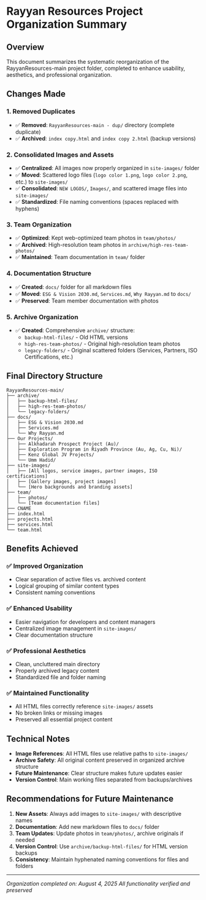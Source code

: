 # Rayyan Resources Project Organization Summary

## Overview
This document summarizes the systematic reorganization of the RayyanResources-main project folder, completed to enhance usability, aesthetics, and professional organization.

## Changes Made

### 1. Removed Duplicates
- ✅ **Removed**: `RayyanResources-main - dup/` directory (complete duplicate)
- ✅ **Archived**: `index copy.html` and `index copy 2.html` (backup versions)

### 2. Consolidated Images and Assets
- ✅ **Centralized**: All images now properly organized in `site-images/` folder
- ✅ **Moved**: Scattered logo files (`logo color 1.png`, `logo color 2.png`, etc.) to `site-images/`
- ✅ **Consolidated**: `NEW LOGOS/`, `Images/`, and scattered image files into `site-images/`
- ✅ **Standardized**: File naming conventions (spaces replaced with hyphens)

### 3. Team Organization
- ✅ **Optimized**: Kept web-optimized team photos in `team/photos/`
- ✅ **Archived**: High-resolution team photos in `archive/high-res-team-photos/`
- ✅ **Maintained**: Team documentation in `team/` folder

### 4. Documentation Structure
- ✅ **Created**: `docs/` folder for all markdown files
- ✅ **Moved**: `ESG & Vision 2030.md`, `Services.md`, `Why Rayyan.md` to `docs/`
- ✅ **Preserved**: Team member documentation with photos

### 5. Archive Organization
- ✅ **Created**: Comprehensive `archive/` structure:
  - `backup-html-files/` - Old HTML versions
  - `high-res-team-photos/` - Original high-resolution team photos
  - `legacy-folders/` - Original scattered folders (Services, Partners, ISO Certifications, etc.)

## Final Directory Structure

```
RayyanResources-main/
├── archive/
│   ├── backup-html-files/
│   ├── high-res-team-photos/
│   └── legacy-folders/
├── docs/
│   ├── ESG & Vision 2030.md
│   ├── Services.md
│   └── Why Rayyan.md
├── Our Projects/
│   ├── Alkhadarah Prospect Project (Au)/
│   ├── Exploration Program in Riyadh Province (Au, Ag, Cu, Ni)/
│   ├── Kenz Global JV Projects/
│   └── Umm Hadid/
├── site-images/
│   ├── [All logos, service images, partner images, ISO certifications]
│   ├── [Gallery images, project images]
│   └── [Hero backgrounds and branding assets]
├── team/
│   ├── photos/
│   └── [Team documentation files]
├── CNAME
├── index.html
├── projects.html
├── services.html
└── team.html
```

## Benefits Achieved

### ✅ Improved Organization
- Clear separation of active files vs. archived content
- Logical grouping of similar content types
- Consistent naming conventions

### ✅ Enhanced Usability
- Easier navigation for developers and content managers
- Centralized image management in `site-images/`
- Clear documentation structure

### ✅ Professional Aesthetics
- Clean, uncluttered main directory
- Properly archived legacy content
- Standardized file and folder naming

### ✅ Maintained Functionality
- All HTML files correctly reference `site-images/` assets
- No broken links or missing images
- Preserved all essential project content

## Technical Notes

- **Image References**: All HTML files use relative paths to `site-images/`
- **Archive Safety**: All original content preserved in organized archive structure
- **Future Maintenance**: Clear structure makes future updates easier
- **Version Control**: Main working files separated from backups/archives

## Recommendations for Future Maintenance

1. **New Assets**: Always add images to `site-images/` with descriptive names
2. **Documentation**: Add new markdown files to `docs/` folder
3. **Team Updates**: Update photos in `team/photos/`, archive originals if needed
4. **Version Control**: Use `archive/backup-html-files/` for HTML version backups
5. **Consistency**: Maintain hyphenated naming conventions for files and folders

---
*Organization completed on: August 4, 2025*
*All functionality verified and preserved*